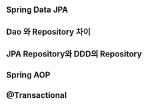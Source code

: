 ## Spring Data JPA
## Dao 와 Repository 차이
## JPA Repository와 DDD의 Repository
## Spring AOP
## @Transactional